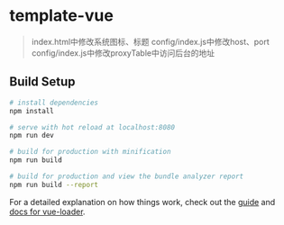 # template-vue

> index.html中修改系统图标、标题
> config/index.js中修改host、port
> config/index.js中修改proxyTable中访问后台的地址

## Build Setup

``` bash
# install dependencies
npm install

# serve with hot reload at localhost:8080
npm run dev

# build for production with minification
npm run build

# build for production and view the bundle analyzer report
npm run build --report
```

For a detailed explanation on how things work, check out the [guide](http://vuejs-templates.github.io/webpack/) and [docs for vue-loader](http://vuejs.github.io/vue-loader).
